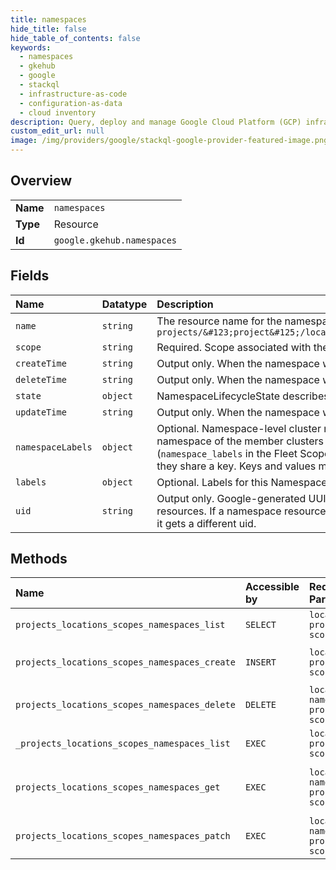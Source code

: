 ```yaml
---
title: namespaces
hide_title: false
hide_table_of_contents: false
keywords:
  - namespaces
  - gkehub
  - google    
  - stackql
  - infrastructure-as-code
  - configuration-as-data
  - cloud inventory
description: Query, deploy and manage Google Cloud Platform (GCP) infrastructure and resources using SQL
custom_edit_url: null
image: /img/providers/google/stackql-google-provider-featured-image.png
---
```

  
    

## Overview
<table><tbody>
<tr><td><b>Name</b></td><td><code>namespaces</code></td></tr>
<tr><td><b>Type</b></td><td>Resource</td></tr>
<tr><td><b>Id</b></td><td><code>google.gkehub.namespaces</code></td></tr>
</tbody></table>

## Fields
| Name | Datatype | Description |
|:-----|:---------|:------------|
| `name` | `string` | The resource name for the namespace `projects/&#123;project&#125;/locations/&#123;location&#125;/namespaces/&#123;namespace&#125;` |
| `scope` | `string` | Required. Scope associated with the namespace |
| `createTime` | `string` | Output only. When the namespace was created. |
| `deleteTime` | `string` | Output only. When the namespace was deleted. |
| `state` | `object` | NamespaceLifecycleState describes the state of a Namespace resource. |
| `updateTime` | `string` | Output only. When the namespace was last updated. |
| `namespaceLabels` | `object` | Optional. Namespace-level cluster namespace labels. These labels are applied to the related namespace of the member clusters bound to the parent Scope. Scope-level labels (`namespace_labels` in the Fleet Scope resource) take precedence over Namespace-level labels if they share a key. Keys and values must be Kubernetes-conformant. |
| `labels` | `object` | Optional. Labels for this Namespace. |
| `uid` | `string` | Output only. Google-generated UUID for this resource. This is unique across all namespace resources. If a namespace resource is deleted and another resource with the same name is created, it gets a different uid. |
## Methods
| Name | Accessible by | Required Params | Description |
|:-----|:--------------|:----------------|:------------|
| `projects_locations_scopes_namespaces_list` | `SELECT` | `locationsId, projectsId, scopesId` | Lists fleet namespaces. |
| `projects_locations_scopes_namespaces_create` | `INSERT` | `locationsId, projectsId, scopesId` | Creates a fleet namespace. |
| `projects_locations_scopes_namespaces_delete` | `DELETE` | `locationsId, namespacesId, projectsId, scopesId` | Deletes a fleet namespace. |
| `_projects_locations_scopes_namespaces_list` | `EXEC` | `locationsId, projectsId, scopesId` | Lists fleet namespaces. |
| `projects_locations_scopes_namespaces_get` | `EXEC` | `locationsId, namespacesId, projectsId, scopesId` | Returns the details of a fleet namespace. |
| `projects_locations_scopes_namespaces_patch` | `EXEC` | `locationsId, namespacesId, projectsId, scopesId` | Updates a fleet namespace. |

